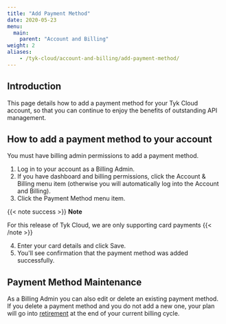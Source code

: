 ```yaml
---
title: "Add Payment Method"
date: 2020-05-23
menu:
  main:
    parent: "Account and Billing"
weight: 2
aliases:
    - /tyk-cloud/account-and-billing/add-payment-method/
---
```


## Introduction

This page details how to add a payment method for your Tyk Cloud account, so that you can continue to enjoy the benefits of outstanding API management.

## How to add a payment method to your account

You must have billing admin permissions to add a payment method. 

1. Log in to your account as a Billing Admin.
2. If you have dashboard and billing permissions, click the Account & Billing menu item (otherwise you will automatically log into the Account and Billing).
3. Click the Payment Method menu item.

{{< note success >}}
**Note**
  
For this release of Tyk Cloud, we are only supporting card payments
{{< /note >}}

4. Enter your card details and click Save.
5. You'll see confirmation that the payment method was added successfully.

## Payment Method Maintenance

As a Billing Admin you can also edit or delete an existing payment method. If you delete a payment method and you do not add a new one, your plan will go into [retirement](/account-billing/retirement/) at the end of your current billing cycle.

